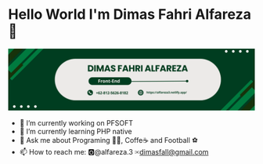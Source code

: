 # Hello World I'm Dimas Fahri Alfareza👋

![Dimas Fahri Alfareza](img/BannerDimas.png)

<!--
**Alfareza3/Alfareza3** is a ✨ _special_ ✨ repository because its `README.md` (this file) appears on your GitHub profile.

Here are some ideas to get you started:

- 🔭 I’m currently working on ...
- 🌱 I’m currently learning ...
- 👯 I’m looking to collaborate on ...
- 🤔 I’m looking for help with ...
- 💬 Ask me about ...
- 📫 How to reach me: ...
- 😄 Pronouns: ...
- ⚡ Fun fact: ...
-->

- 🔭 I’m currently working on PFSOFT
- 🌱 I’m currently learning PHP native
- 💬 Ask me about Programing 🧑‍💻, Coffe☕ and Football ⚽
- 📫 How to reach me: 🅾@alfareza.3 ✉dimasfall@gmail.com